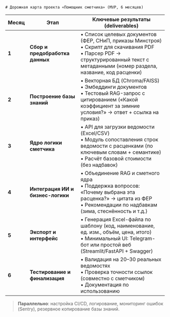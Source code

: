     # Дорожная карта проекта «Помощник сметчика» (MVP, 6 месяцев)

| Месяц | Этап | Ключевые результаты (deliverables) |
|-------|------|-----------------------------------|
| **1** | **Сбор и предобработка данных** | • Список целевых документов (ФЕР, СНиП, приказы Минстроя)<br>• Скрипт для скачивания PDF<br>• Парсер PDF → структурированный текст с метаданными (номер раздела, название, код расценки) |
| **2** | **Построение базы знаний** | • Векторная БД (Chroma/FAISS)<br>• Эмбеддинги документов<br>• Тестовый RAG-запрос с цитированием («Какой коэффициент за зимние условия?» → ответ + ссылка на приказ) |
| **3** | **Ядро логики сметчика** | • API для загрузки ведомости (Excel/CSV)<br>• Модуль сопоставления строк ведомости с расценками (по ключевым словам + семантике)<br>• Расчёт базовой стоимости (без надбавок) |
| **4** | **Интеграция ИИ и бизнес-логики** | • Объединение RAG и сметного ядра<br>• Поддержка вопросов: «Почему выбрана эта расценка?» → цитата из ФЕР<br>• Рекомендации по надбавкам (зима, стеснённость и т.д.) |
| **5** | **Экспорт и интерфейс** | • Генерация Excel-файла по шаблону (код, наименование, ед. изм., объём, цена, итого)<br>• Минимальный UI: Telegram-бот или простой веб (Streamlit/FastAPI + Swagger) |
| **6** | **Тестирование и финализация** | • Валидация на 20–30 реальных ведомостях<br>• Проверка точности ссылок (совместно с сметчиком)<br>• Документация по использованию |

> **Параллельно**: настройка CI/CD, логирование, мониторинг ошибок (Sentry), резервное копирование базы знаний.